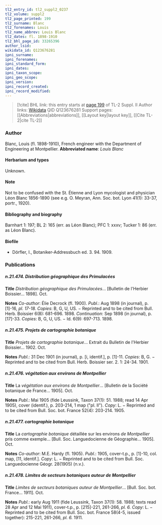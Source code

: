 ```yaml
---
tl2_entry_id: tl2_suppl2_0237
tl2_volume: suppl2
tl2_page_printed: 199
tl2_surname: Blanc
tl2_forenames: Louis
tl2_name_abbrev: Louis Blanc
tl2_dates: fl. 1898-1910
tl2_bhl_page_id: 33265396
author_lsid: 
wikidata_id: Q123676281
ipni_surname: 
ipni_forenames: 
ipni_standard_form: 
ipni_dates: 
ipni_taxon_scope: 
ipni_geo_scope: 
ipni_version: 
ipni_record_created: 
ipni_record_modified:
---
```


> [!cite] BHL link: this entry starts at [page 199](https://www.biodiversitylibrary.org/page/33265396) of TL-2 Suppl. II
> Author links: [Wikidata](https://www.wikidata.org/wiki/Q123676281) QID Q123676281
> Support pages: [[Abbreviations|abbreviations]], [[Layout key|layout key]], [[Cite TL-2|cite TL-2]]

### Author

Blanc, Louis (fl. 1898-1910), French engineer with the Department of Engineering at Montpellier. 
**Abbreviated name**: *Louis Blanc*

#### Herbarium and types

Unknown.

#### Note

Not to be confused with the St. Étienne and Lyon mycologist and physician Léon Blanc 1856-1890 (see e.g. O. Meyran, Ann. Soc. bot. Lyon 41(1): 33-37, portr., 1920).

#### Bibliography and biography

Barnhart 1: 197; BL 2: 165 (err. as Léon Blanc); PFC 1: xxxv; Tucker 1: 86 (err. as Léon Blanc).

#### Biofile

- Dörfler, I., Botaniker-Addressbuch ed. 3. 94. 1909.

### Publications

##### n.21.474. Distribution géographique des Primulacées

**Title**
*Distribution géographique des Primulacées*... \[Bulletin de l'Herbier Boissier... 1898\]. Oct.

**Notes**
*Co-author*: Élie Decrock (fl. 1900).
*Publ*.: Aug 1898 (in journal), p. \[1\]-16, *pl. 17-18.* *Copies*: B, G, U, US. − Reprinted and to be cited from Bull. Herb. Boissier 6(8): 681-696. 1898.
*Continuation*: Sep 1898 (in journal), p. \[17\]-33. *Copies*: B, G, U, US. − Id. 6(9): 697-713. 1898.

##### n.21.475. Projets de cartographie botanique

**Title**
*Projets de cartographie botanique*... Extrait du Bulletin de l'Herbier Boissier... 1902. Oct.

**Notes**
*Publ*.: 31 Dec 1901 (in journal), p. \[i, identif.\], p. \[1\]-11. *Copies*: B, G. − Reprinted and to be cited from Bull. Herb. Boissier ser. 2. 1: 24-34. 1901.

##### n.21.476. végétation aux environs de Montpellier

**Title**
La *végétation aux environs de Montpellier*... \[Bulletin de la Société botanique de France... 1905\]. Oct.

**Notes**
*Publ*.: Mai 1905 (fide Leussink, Taxon 37(1): 51. 1988; read 14 Apr 1905), cover (identif.), p. 203-214, 1 map ("pl. II"). *Copy*: L. − Reprinted and to be cited from Bull. Soc. bot. France 52(4): 203-214. 1905.

##### n.21.477. cartographie botanique

**Title**
La *cartographie botanique* détaillée sur les environs *de Montpellier* pris comme exemple... \[Bull. Soc. Languedocienne de Géographie... 1905\]. Oct.

**Notes**
*Co-author*: M.E. Hardy (fl. 1905).
*Publ*.: 1905, cover-t.p., p. \[1\]-10, col. map, \[11, identif.\]. *Copy*: L. − Reprinted and to be cited from Bull. Soc. Languedocienne Géogr. 28(1905) (n.v.).

##### n.21.478. Limites de secteurs botaniques auteur de Montpellier

**Title**
*Limites de secteurs botaniques auteur de Montpellier*... \[Bull. Soc. bot. France... 1911\]. Oct.

**Notes**
*Publ*.: early Aug 1911 (fide Leussink, Taxon 37(1): 58. 1988; texts read 28 Apr and 12 Mai 1911), cover-t.p., p. \[215\]-221, 261-266, *pl. 6.* *Copy*: L. − Reprinted and to be cited from Bull. Soc. bot. France 58(4-5, issued together): 215-221, 261-266, *pl. 6.* 1911.

